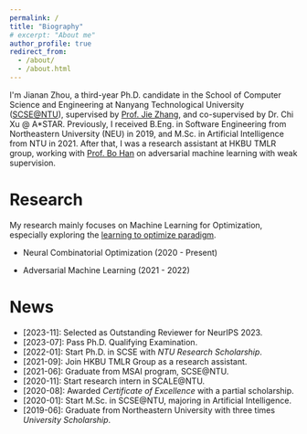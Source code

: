 ```yaml
---
permalink: /
title: "Biography"
# excerpt: "About me"
author_profile: true
redirect_from: 
  - /about/
  - /about.html
---
```


I'm Jianan Zhou, a third-year Ph.D. candidate in the School of Computer Science and Engineering at Nanyang Technological University ([SCSE@NTU](https://www.ntu.edu.sg/scse)), supervised by [Prof. Jie Zhang](https://personal.ntu.edu.sg/zhangj/), and co-supervised by Dr. Chi Xu @ A*STAR. Previously, I received B.Eng. in Software Engineering from Northeastern University (NEU) in 2019, and M.Sc. in Artificial Intelligence from NTU in 2021. After that, I was a research assistant at HKBU TMLR group, working with [Prof. Bo Han](https://bhanml.github.io/) on adversarial machine learning with weak supervision.

Research
======

My research mainly focuses on Machine Learning for Optimization, especially exploring the [learning to optimize paradigm](https://arxiv.org/pdf/1811.06128.pdf).

* Neural Combinatorial Optimization (2020 - Present)

- Adversarial Machine Learning (2021 - 2022)

News
======

- \[2023-11]: Selected as Outstanding Reviewer for NeurIPS 2023.
- \[2023-07]: Pass Ph.D. Qualifying Examination.
- \[2022-01]: Start Ph.D. in SCSE with *NTU Research Scholarship*.
- \[2021-09]: Join HKBU TMLR Group as a research assistant.
- \[2021-06]: Graduate from MSAI program, SCSE@NTU.
- \[2020-11]: Start research intern in SCALE@NTU.
- \[2020-08]: Awarded *Certificate of Excellence* with a partial scholarship.
- \[2020-01]: Start M.Sc. in SCSE@NTU, majoring in Artificial Intelligence.
- \[2019-06]: Graduate from Northeastern University with three times *University Scholarship*.

<script type='text/javascript' id='clustrmaps' src='//cdn.clustrmaps.com/map_v2.js?cl=0e1633&w=a&t=tt&d=FoksnRn7TGvAb2s0FiP9G1EDQcPfF_pvdm4EdiVzTZA&co=0b4975&cmo=3acc3a&cmn=ff5353&ct=cdd4d9'></script>

